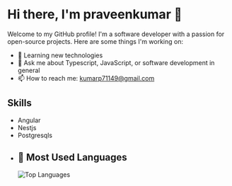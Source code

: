 # Hi there, I'm praveenkumar 👋

Welcome to my GitHub profile! I'm a software developer with a passion for open-source projects. Here are some things I'm working on:

- 🌱 Learning new technologies
- 💬 Ask me about Typescript, JavaScript, or software development in general
- 📫 How to reach me: [kumarp71149@gmail.com](mailto:kumarp71149@gmail.com)
## Skills
- Angular
- Nestjs
- Postgresqls
- ## 🌟 Most Used Languages
   ![Top Languages](https://github-readme-stats.vercel.app/api/top-langs/?username=praveenk545&layout=compact&theme=radical)
